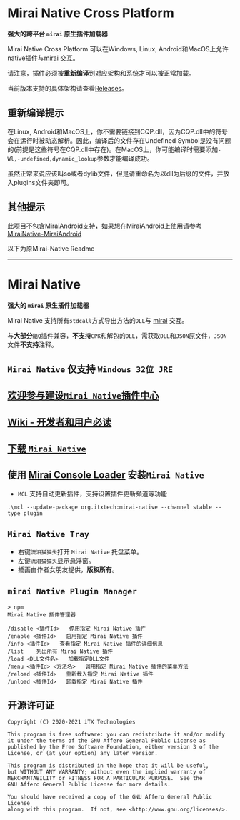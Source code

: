 # Mirai Native Cross Platform

__强大的跨平台 `mirai` 原生插件加载器__

Mirai Native Cross Platform 可以在Windows, Linux, Android和MacOS上允许native插件与[mirai](https://github.com/mamoe/mirai) 交互。

请注意，插件必须被**重新编译**到对应架构和系统才可以被正常加载。

当前版本支持的具体架构请查看[Releases](https://github.com/w4123/MiraiNative-CrossPlatform/releases)。

## 重新编译提示

在Linux, Android和MacOS上，你不需要链接到CQP.dll，因为CQP.dll中的符号会在运行时被动态解析。因此，编译后的文件存在Undefined Symbol是没有问题的(前提是这些符号在CQP.dll中存在)。在MacOS上，你可能编译时需要添加```-Wl,-undefined,dynamic_lookup```参数才能编译成功。

虽然正常来说应该叫so或者dylib文件，但是请重命名为以dll为后缀的文件，并放入plugins文件夹即可。

## 其他提示

此项目不包含MiraiAndroid支持，如果想在MiraiAndroid上使用请参考[MiraiNative-MiraiAndroid](https://github.com/w4123/MiraiNative-MiraiAndroid)


以下为原Mirai-Native Readme

------------

# Mirai Native

__强大的 `mirai` 原生插件加载器__

Mirai Native 支持所有`stdcall`方式导出方法的`DLL`与 [mirai](https://github.com/mamoe/mirai) 交互。

与**大部分**`酷Q`插件兼容，**不支持**`CPK`和解包的`DLL`，需获取`DLL`和`JSON`原文件，`JSON`文件**不支持**注释。

## `Mirai Native` 仅支持 `Windows 32位 JRE`
## [欢迎参与建设`Mirai Native`插件中心](https://github.com/iTXTech/mirai-native/issues/50)

## [Wiki - 开发者和用户必读](https://github.com/iTXTech/mirai-native/wiki)

## [下载 `Mirai Native`](https://github.com/iTXTech/mirai-native/releases)

## 使用 [Mirai Console Loader](https://github.com/iTXTech/mirai-console-loader) 安装`Mirai Native`

* `MCL` 支持自动更新插件，支持设置插件更新频道等功能

`.\mcl --update-package org.itxtech:mirai-native --channel stable --type plugin`

## `Mirai Native Tray`

* 右键`流泪猫猫头`打开 `Mirai Native` 托盘菜单。
* 左键`流泪猫猫头`显示悬浮窗。
* 插画由作者女朋友提供，**版权所有**。

## `mirai Native Plugin Manager`

```
> npm
Mirai Native 插件管理器

/disable <插件Id>   停用指定 Mirai Native 插件
/enable <插件Id>   启用指定 Mirai Native 插件
/info <插件Id>   查看指定 Mirai Native 插件的详细信息
/list    列出所有 Mirai Native 插件
/load <DLL文件名>   加载指定DLL文件
/menu <插件Id> <方法名>   调用指定 Mirai Native 插件的菜单方法
/reload <插件Id>   重新载入指定 Mirai Native 插件
/unload <插件Id>   卸载指定 Mirai Native 插件
```


## 开源许可证

    Copyright (C) 2020-2021 iTX Technologies

    This program is free software: you can redistribute it and/or modify
    it under the terms of the GNU Affero General Public License as
    published by the Free Software Foundation, either version 3 of the
    License, or (at your option) any later version.

    This program is distributed in the hope that it will be useful,
    but WITHOUT ANY WARRANTY; without even the implied warranty of
    MERCHANTABILITY or FITNESS FOR A PARTICULAR PURPOSE.  See the
    GNU Affero General Public License for more details.

    You should have received a copy of the GNU Affero General Public License
    along with this program.  If not, see <http://www.gnu.org/licenses/>.
